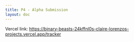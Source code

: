 ```yaml
---
title: P4 - Alpha Submission
layout: doc
---
```


Vercel link: https://binary-beasts-24kffnl0s-claire-lorenzos-projects.vercel.app/tracker

